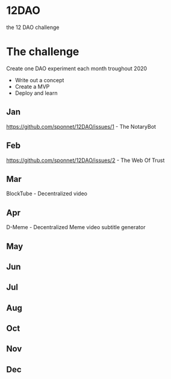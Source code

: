 # 12DAO
the 12 DAO challenge

# The challenge

Create one DAO experiment each month troughout 2020

- Write out a concept
- Create a MVP
- Deploy and learn

## Jan
https://github.com/sponnet/12DAO/issues/1 - The NotaryBot

## Feb
https://github.com/sponnet/12DAO/issues/2 - The Web Of Trust


## Mar

BlockTube - Decentralized video

## Apr

D-Meme - Decentralized Meme video subtitle generator

## May
## Jun
## Jul
## Aug
## Oct
## Nov
## Dec



